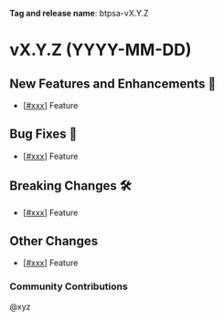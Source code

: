 
**Tag and release name**: btpsa-vX.Y.Z

# vX.Y.Z (YYYY-MM-DD)

## New Features and Enhancements 🚀

- [[#xxx](https://github.com/SAP-samples/btp-setup-automator/pull/xxx)] Feature

## Bug Fixes 🐞

- [[#xxx](https://github.com/SAP-samples/btp-setup-automator/pull/xxx)] Feature

## Breaking Changes 🛠

- [[#xxx](https://github.com/SAP-samples/btp-setup-automator/pull/xxx)] Feature

## Other Changes

- [[#xxx](https://github.com/SAP-samples/btp-setup-automator/pull/xxx)] Feature

### Community Contributions

@xyz